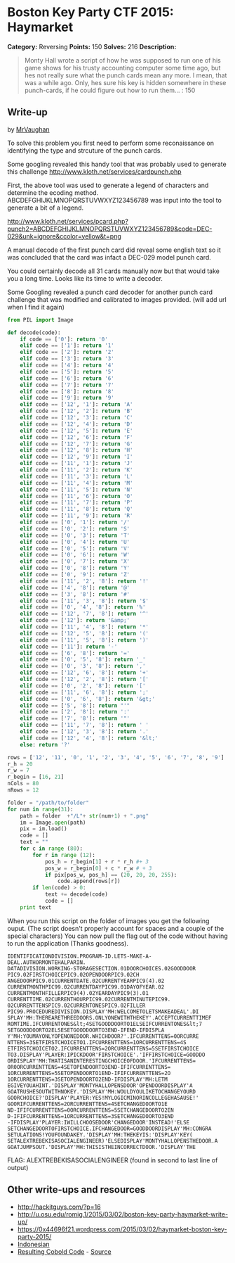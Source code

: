 # Boston Key Party CTF 2015: Haymarket

**Category:** Reversing
**Points:** 150
**Solves:** 216
**Description:**

> Monty Hall wrote a script of how he was supposed to run one of his game shows for his trusty accounting computer some time ago, but hes not really sure what the punch cards mean any more. I mean, that was a while ago. Only, hes sure his key is hidden somewhere in these punch-cards, if he could figure out how to run them... : 150

## Write-up

by [MrVaughan](https://github.com/MrVaughan)

To solve this problem you first need to perform some reconaissance on identifying the type and strcuture of the punch cards. 

Some googling revealed this handy tool that was probably used to generate this challenge
http://www.kloth.net/services/cardpunch.php 

First, the above tool was used to generate a legend of characters and determine the ecoding method. ABCDEFGHIJKLMNOPQRSTUVWXYZ123456789 was input into the tool to generate a bit of a legend. 

http://www.kloth.net/services/pcard.php?punch2=ABCDEFGHIJKLMNOPQRSTUVWXYZ123456789&code=DEC-029&unk=ignore&ccolor=yellow&t=png 

A manual decode of the first punch card did reveal some english text so it was concluded that the card was infact a DEC-029 model punch card.

You could certainly decode all 31 cards manually now but that would take you a long time. Looks like its time to write a decoder. 

Some Googling revealed a punch card decoder for another punch card challenge that was modified and calibrated to images provided. (will add url when I find it again) 


```python
from PIL import Image

def decode(code):
    if code == ['0']: return '0'
    elif code == ['1']: return '1'
    elif code == ['2']: return '2'
    elif code == ['3']: return '3'
    elif code == ['4']: return '4'
    elif code == ['5']: return '5'
    elif code == ['6']: return '6'
    elif code == ['7']: return '7'
    elif code == ['8']: return '8'
    elif code == ['9']: return '9'
    elif code == ['12', '1']: return 'A'
    elif code == ['12', '2']: return 'B'
    elif code == ['12', '3']: return 'C'
    elif code == ['12', '4']: return 'D'
    elif code == ['12', '5']: return 'E'
    elif code == ['12', '6']: return 'F'
    elif code == ['12', '7']: return 'G'
    elif code == ['12', '8']: return 'H'
    elif code == ['12', '9']: return 'I'
    elif code == ['11', '1']: return 'J'
    elif code == ['11', '2']: return 'K'
    elif code == ['11', '3']: return 'L'
    elif code == ['11', '4']: return 'M'
    elif code == ['11', '5']: return 'N'
    elif code == ['11', '6']: return 'O'
    elif code == ['11', '7']: return 'P'
    elif code == ['11', '8']: return 'Q'
    elif code == ['11', '9']: return 'R'
    elif code == ['0', '1']: return '/'
    elif code == ['0', '2']: return 'S'
    elif code == ['0', '3']: return 'T'
    elif code == ['0', '4']: return 'U'
    elif code == ['0', '5']: return 'V'
    elif code == ['0', '6']: return 'W'
    elif code == ['0', '7']: return 'X'
    elif code == ['0', '8']: return 'Y'
    elif code == ['0', '9']: return 'Z'
    elif code == ['11', '2', '8']: return '!'
    elif code == ['4', '8']: return '@'
    elif code == ['3', '8']: return '#'
    elif code == ['11', '3', '8']: return '$'
    elif code == ['0', '4', '8']: return '%'
    elif code == ['12', '7', '8']: return '^'
    elif code == ['12']: return '&amp;'
    elif code == ['11', '4', '8']: return '*'
    elif code == ['12', '5', '8']: return '('
    elif code == ['11', '5', '8']: return ')'
    elif code == ['11']: return '-'
    elif code == ['6', '8']: return '='
    elif code == ['0', '5', '8']: return '_'
    elif code == ['0', '3', '8']: return ','
    elif code == ['12', '6', '8']: return '+'
    elif code == ['12', '2', '8']: return '['
    elif code == ['0', '2', '8']: return '['
    elif code == ['11', '6', '8']: return ';'
    elif code == ['0', '6', '8']: return '&gt;'
    elif code == ['5', '8']: return "'"
    elif code == ['2', '8']: return ':'
    elif code == ['7', '8']: return '"'
    elif code == ['11', '7', '8']: return ' '
    elif code == ['12', '3', '8']: return '.'
    elif code == ['12', '4', '8']: return '&lt;'
    else: return '?'

rows = ['12', '11', '0', '1', '2', '3', '4', '5', '6', '7', '8', '9']
r_h = 20
r_w = 7
r_begin = [16, 21]
nCols = 80
nRows = 12

folder = "/path/to/folder"
for num in range(31):
    path = folder  +"/L"+ str(num+1) + ".png"
    im = Image.open(path)
    pix = im.load()
    code = []
    text = ""
    for c in range (80):
        for r in range (12):
            pos_h = r_begin[1] + r * r_h #+ 3
            pos_w = r_begin[0] + c * r_w # + 3
            if pix[pos_w, pos_h] == (20, 20, 20, 255):
                code.append(rows[r])
        if len(code) > 0:
            text += decode(code)
            code = []
    print text
```

When you run this script on the folder of images you get the following ouput. (The script doesn't properly account 
for spaces and a couple of the special characters) You can now pull the flag out of the code without having to run the application (Thanks goodness).

```
IDENTIFICATIONDIVISION.PROGRAM-ID.LETS-MAKE-A-DEAL.AUTHORMONTEHALPARIN.
DATADIVISION.WORKING-STORAGESECTION.01DOORCHOICES.02GOODDOOR
PIC9.02FIRSTCHOICEPIC9.02OPENDOORPIC9.02CH
ANGEDOORPIC9.01CURRENTDATE.02CURRENTYEARPIC9(4).02
CURRENTMONTHPIC99.02CURRENTDAYPIC99.01DAYOFYEAR.02
CURRENTMONTHFILLERPIC9(4).02YEARDAYPIC9(3).01
CURRENTTIME.02CURRENTHOURPIC99.02CURRENTMINUTEPIC99.
02CURRENTTENSPIC9.02CURRENTONESPIC9.02FILLER
PIC99.PROCEDUREDIVISION.DISPLAY'MH:WELCOMETOLETSMAKEADEAL'.DI
SPLAY'MH:THEREARETHREEDOORS.ONLYONEWITHTHEKEY'.ACCEPTCURRENTTIMEF
ROMTIME.IFCURRENTONES&lt;4SETGOODDOORTO1ELSEIFCURRENTONES&lt;7
SETGOODDOORTO2ELSESETGOODDOORTO3END-IFEND-IFDISPLA
Y'MH:YOUMAYONLYOPENONEDOOR.WHICHDOOR?'.IFCURRENTTENS=0ORCURRE
NTTENS=3SETFIRSTCHOICETO1.IFCURRENTTENS=1ORCURRENTTENS=4S
ETFIRSTCHOICETO2.IFCURRENTTENS=2ORCURRENTTENS=5SETFIRSTCHOICE
TO3.DISPLAY'PLAYER:IPICKDOOR'FIRSTCHOICE'.'IFFIRSTCHOICE=GOODDO
ORDISPLAY'MH:THATISANINTERESTINGCHOICEOFDOOR.'IFCURRENTTENS=
OR0ORCURRENTTENS=4SETOPENDOORTO3END-IFIFCURRENTTENS=
1ORCURRENTTENS=5SETOPENDOORTO1END-IFIFCURRENTTENS=2O
1ORCURRENTTENS=3SETOPENDOORTO2END-IFDISPLAY'MH:LETM
EGIVEYOUAHINT.'DISPLAY'MONTYHALLOPENSDOOR'OPENDOORDISPLAY'A
GOATRUSHESOUTWITHNOKEY.'DISPLAY'MH:WOULDYOULIKETOCHANGEYOURD
GOORCHOICE?'DISPLAY'PLAYER:YES!MYLOGICMINORINCOLLEGEHASAUSE!'
GOORIFCURRENTTENS=2ORCURRENTTENS=4SETCHANGEDOORTO1E
ND-IFIFCURRENTTENS=0ORCURRENTTENS=5SETCHANGEDOORTO2EN
D-IFIFCURRENTTENS=1ORCURRENTTENS=3SETCHANGEDOORTO3END
-IFDISPLAY'PLAYER:IWILLCHOOSEDOOR'CHANGEDOOR'INSTEAD!'ELSE
SETCHANGEDOORTOFIRSTCHOICE.IFCHANGEDOOR=GOODDOORDISPLAY'MH:CONGRA
SETULATIONS!YOUFOUNDAKEY.'DISPLAY'MH:THEKEYIS:'DISPLAY'KEY(
SETALEXTREBEKISASOCIALENGINEER)'ELSEDISPLAY'MONTYHALLOPENSTHEDOOR.A
GOATJUMPSOUT.'DISPLAY'MH:THISISTHEINCORRECTDOOR.'DISPLAY'THE
```

FLAG: ALEXTREBEKISASOCIALENGINEER (found in second to last line of output)


## Other write-ups and resources

* <http://hackitguys.com/?p=16>
* <http://u.osu.edu/romig.1/2015/03/02/boston-key-party-haymarket-write-up/>
* <https://0x44696f21.wordpress.com/2015/03/02/haymarket-boston-key-party-2015/>
* [Indonesian](http://blog.rentjong.net/2015/03/boston-key-party-2015-haymarket.html)
* [Resulting Cobold Code](ideone_ylIgJz.cbl) - [Source](http://ideone.com/ylIgJz)
